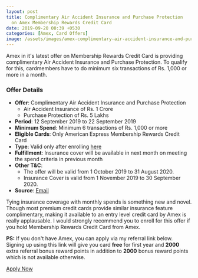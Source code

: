 ```yaml
---
layout: post
title: Complimentary Air Accident Insurance and Purchase Protection
  on Amex Membership Rewards Credit Card
date: 2019-09-20 00:39 +0530
categories: [Amex, Card Offers]
image: /assets/images/amex-complimentary-air-accident-insurance-and-purchase-protection.jpg
---
```


Amex in it's latest offer on Membership Rewards Credit Card is providing complimentary Air Accident Insurance and Purchase Protection. To qualify for this, cardmembers have to do minimum six transactions of Rs. 1,000 or more in a month.

### Offer Details

- **Offer**: Complimentary Air Accident Insurance and Purchase Protection
  - Air Accident Insurance of Rs. 1 Crore
  - Purchase Protection of Rs. 5 Lakhs
- **Period**: 12 September 2019 to 22 September 2019
- **Minimum Spend**: Minimum 6 transactions of Rs. 1,000 or more
- **Eligible Cards**: Only American Express Membership Rewards Credit Card
- **Type**: Valid only after enrolling [here](https://iforms.americanexpress.com/iFormsSecure/un/iforms.do?cuid=enrollment_en_IN&evtsrc=link&evttype=0&campaignId=Insurance%20Offer%20on%20Membership%20Rewards%20Credit%20Card&TermsCondition=%20http://amex.co/ins1)
- **Fulfillment**: Insurance cover will be available in next month on meeting the spend criteria in previous month
- **Other T&C**:
  - The offer will be valid from 1 October 2019 to 31 August 2020.
  - Insurance Cover is valid from 1 November 2019 to 30 September 2020.
- **Source**: [Email](https://ebm.email.americanexpress.com/c/tag/hBdg0OZAQB6DpB9zok$NwLcPhfP/doc.html)

Tying insurance coverage with monthly spends is something new and novel. Though most premium credit cards provide similar insurance feature complimentary, making it available to an entry level credit card by Amex is really applausable. I would strongly recommend you to enroll for this offer if you hold Membership Rewards Credit Card from Amex.

**PS:** If you don't have Amex, you can apply via my referral link below. Signing up using this link will give you card **free** for first year and **2000** extra referral bonus reward points in addition to **2000** bonus reward points which is not available otherwise.

<a href="https://l.cardinfo.in/amex" target="_blank" class="btn btn-lg btn-danger btn-block post-element mt-2" rel="noopener"><i class="ci-pen"></i> Apply Now</a>
